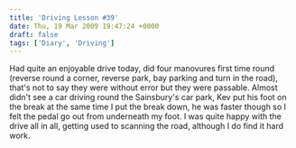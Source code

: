```yaml
---
title: 'Driving Lesson #39'
date: Thu, 19 Mar 2009 19:47:24 +0000
draft: false
tags: ['Diary', 'Driving']
---
```


Had quite an enjoyable drive today, did four manovures first time round (reverse round a corner, reverse park, bay parking and turn in the road), that's not to say they were without error but they were passable. Almost didn't see a car driving round the Sainsbury's car park, Kev put his foot on the break at the same time I put the break down, he was faster though so I felt the pedal go out from underneath my foot. I was quite happy with the drive all in all, getting used to scanning the road, although I do find it hard work.